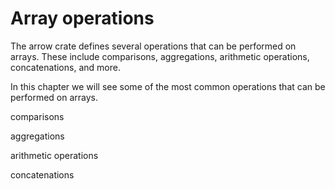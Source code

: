# Array operations

The arrow crate defines several operations that can be performed on arrays.
These include comparisons, aggregations, arithmetic operations, concatenations,
and more.

In this chapter we will see some of the most common operations that can be
performed on arrays.

comparisons

aggregations

arithmetic operations

concatenations